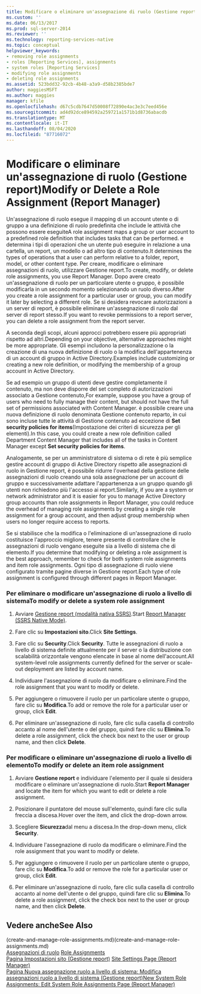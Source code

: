```yaml
---
title: Modificare o eliminare un'assegnazione di ruolo (Gestione report) | Microsoft Docs
ms.custom: ''
ms.date: 06/13/2017
ms.prod: sql-server-2014
ms.reviewer: ''
ms.technology: reporting-services-native
ms.topic: conceptual
helpviewer_keywords:
- removing role assignments
- roles [Reporting Services], assignments
- system roles [Reporting Services]
- modifying role assignments
- deleting role assignments
ms.assetid: 523bdd32-92cb-4b48-a3a9-d58b2385bde7
author: maggiesMSFT
ms.author: maggies
manager: kfile
ms.openlocfilehash: d67c5cdb7647d50008f72890e4ac3e3c7eed456e
ms.sourcegitcommit: ad4d92dce894592a259721a1571b1d8736abacdb
ms.translationtype: MT
ms.contentlocale: it-IT
ms.lasthandoff: 08/04/2020
ms.locfileid: "87716072"
---
```

# <a name="modify-or-delete-a-role-assignment-report-manager"></a><span data-ttu-id="a68c3-102">Modificare o eliminare un'assegnazione di ruolo (Gestione report)</span><span class="sxs-lookup"><span data-stu-id="a68c3-102">Modify or Delete a Role Assignment (Report Manager)</span></span>
  <span data-ttu-id="a68c3-103">Un'assegnazione di ruolo esegue il mapping di un account utente o di gruppo a una definizione di ruolo predefinita che include le attività che possono essere eseguite</span><span class="sxs-lookup"><span data-stu-id="a68c3-103">A role assignment maps a group or user account to a predefined role definition that includes tasks that can be performed.</span></span> <span data-ttu-id="a68c3-104">e determina i tipi di operazioni che un utente può eseguire in relazione a una cartella, un report, un modello o ad altro tipo di contenuto.</span><span class="sxs-lookup"><span data-stu-id="a68c3-104">It determines the types of operations that a user can perform relative to a folder, report, model, or other content type.</span></span> <span data-ttu-id="a68c3-105">Per creare, modificare o eliminare assegnazioni di ruolo, utilizzare Gestione report.</span><span class="sxs-lookup"><span data-stu-id="a68c3-105">To create, modify, or delete role assignments, you use Report Manager.</span></span> <span data-ttu-id="a68c3-106">Dopo avere creato un'assegnazione di ruolo per un particolare utente o gruppo, è possibile modificarla in un secondo momento selezionando un ruolo diverso.</span><span class="sxs-lookup"><span data-stu-id="a68c3-106">After you create a role assignment for a particular user or group, you can modify it later by selecting a different role.</span></span> <span data-ttu-id="a68c3-107">Se si desidera revocare autorizzazioni a un server di report, è possibile eliminare un'assegnazione di ruolo dal server di report stesso.</span><span class="sxs-lookup"><span data-stu-id="a68c3-107">If you want to revoke permissions to a report server, you can delete a role assignment from the report server.</span></span>  
  
 <span data-ttu-id="a68c3-108">A seconda degli scopi, alcuni approcci potrebbero essere più appropriati rispetto ad altri.</span><span class="sxs-lookup"><span data-stu-id="a68c3-108">Depending on your objective, alternative approaches might be more appropriate.</span></span> <span data-ttu-id="a68c3-109">Gli esempi includono la personalizzazione o la creazione di una nuova definizione di ruolo o la modifica dell'appartenenza di un account di gruppo in Active Directory.</span><span class="sxs-lookup"><span data-stu-id="a68c3-109">Examples include customizing or creating a new role definition, or modifying the membership of a group account in Active Directory.</span></span>  
  
 <span data-ttu-id="a68c3-110">Se ad esempio un gruppo di utenti deve gestire completamente il contenuto, ma non deve disporre del set completo di autorizzazioni associato a Gestione contenuto,</span><span class="sxs-lookup"><span data-stu-id="a68c3-110">For example, suppose you have a group of users who need to fully manage their content, but should not have the full set of permissions associated with Content Manager.</span></span> <span data-ttu-id="a68c3-111">è possibile creare una nuova definizione di ruolo denominata Gestione contenuto reparto, in cui sono incluse tutte le attività di Gestione contenuto ad eccezione di **Set security policies for items**(Impostazione dei criteri di sicurezza per gli elementi).</span><span class="sxs-lookup"><span data-stu-id="a68c3-111">In this case, you could create a new role definition called Department Content Manager that includes all of the tasks in Content Manager except **Set security policies for items**.</span></span>  
  
 <span data-ttu-id="a68c3-112">Analogamente, se per un amministratore di sistema o di rete è più semplice gestire account di gruppo di Active Directory rispetto alle assegnazioni di ruolo in Gestione report, è possibile ridurre l'overhead della gestione delle assegnazioni di ruolo creando una sola assegnazione per un account di gruppo e successivamente adattare l'appartenenza a un gruppo quando gli utenti non richiedono più l'accesso ai report.</span><span class="sxs-lookup"><span data-stu-id="a68c3-112">Similarly, if you are a system or network administrator and it is easier for you to manage Active Directory group accounts than role assignments in Report Manager, you could reduce the overhead of managing role assignments by creating a single role assignment for a group account, and then adjust group membership when users no longer require access to reports.</span></span>  
  
 <span data-ttu-id="a68c3-113">Se si stabilisce che la modifica o l'eliminazione di un'assegnazione di ruolo costituisce l'approccio migliore, tenere presente di controllare che le assegnazioni di ruolo vengano eseguite sia a livello di sistema che di elemento.</span><span class="sxs-lookup"><span data-stu-id="a68c3-113">If you determine that modifying or deleting a role assignment is the best approach, remember to check for both system role assignments and item role assignments.</span></span> <span data-ttu-id="a68c3-114">Ogni tipo di assegnazione di ruolo viene configurato tramite pagine diverse in Gestione report.</span><span class="sxs-lookup"><span data-stu-id="a68c3-114">Each type of role assignment is configured through different pages in Report Manager.</span></span>  
  
### <a name="to-modify-or-delete-a-system-role-assignment"></a><span data-ttu-id="a68c3-115">Per eliminare o modificare un'assegnazione di ruolo a livello di sistema</span><span class="sxs-lookup"><span data-stu-id="a68c3-115">To modify or delete a system role assignment</span></span>  
  
1.  <span data-ttu-id="a68c3-116">Avviare [Gestione report &#40;modalità nativa SSRS&#41;](../report-manager-ssrs-native-mode.md).</span><span class="sxs-lookup"><span data-stu-id="a68c3-116">Start [Report Manager  &#40;SSRS Native Mode&#41;](../report-manager-ssrs-native-mode.md).</span></span>  
  
2.  <span data-ttu-id="a68c3-117">Fare clic su **Impostazioni sito**.</span><span class="sxs-lookup"><span data-stu-id="a68c3-117">Click **Site Settings**.</span></span>  
  
3.  <span data-ttu-id="a68c3-118">Fare clic su **Security**.</span><span class="sxs-lookup"><span data-stu-id="a68c3-118">Click **Security**.</span></span> <span data-ttu-id="a68c3-119">Tutte le assegnazioni di ruolo a livello di sistema definite attualmente per il server o la distribuzione con scalabilità orizzontale vengono elencate in base al nome dell'account.</span><span class="sxs-lookup"><span data-stu-id="a68c3-119">All system-level role assignments currently defined for the server or scale-out deployment are listed by account name.</span></span>  
  
4.  <span data-ttu-id="a68c3-120">Individuare l'assegnazione di ruolo da modificare o eliminare.</span><span class="sxs-lookup"><span data-stu-id="a68c3-120">Find the role assignment that you want to modify or delete.</span></span>  
  
5.  <span data-ttu-id="a68c3-121">Per aggiungere o rimuovere il ruolo per un particolare utente o gruppo, fare clic su **Modifica**.</span><span class="sxs-lookup"><span data-stu-id="a68c3-121">To add or remove the role for a particular user or group, click **Edit**.</span></span>  
  
6.  <span data-ttu-id="a68c3-122">Per eliminare un'assegnazione di ruolo, fare clic sulla casella di controllo accanto al nome dell'utente o del gruppo, quindi fare clic su **Elimina**.</span><span class="sxs-lookup"><span data-stu-id="a68c3-122">To delete a role assignment, click the check box next to the user or group name, and then click **Delete**.</span></span>  
  
### <a name="to-modify-or-delete-an-item-role-assignment"></a><span data-ttu-id="a68c3-123">Per modificare o eliminare un'assegnazione di ruolo a livello di elemento</span><span class="sxs-lookup"><span data-stu-id="a68c3-123">To modify or delete an item role assignment</span></span>  
  
1.  <span data-ttu-id="a68c3-124">Avviare **Gestione report** e individuare l'elemento per il quale si desidera modificare o eliminare un'assegnazione di ruolo.</span><span class="sxs-lookup"><span data-stu-id="a68c3-124">Start **Report Manager** and locate the item for which you want to edit or delete a role assignment.</span></span>  
  
2.  <span data-ttu-id="a68c3-125">Posizionare il puntatore del mouse sull'elemento, quindi fare clic sulla freccia a discesa.</span><span class="sxs-lookup"><span data-stu-id="a68c3-125">Hover over the item, and click the drop-down arrow.</span></span>  
  
3.  <span data-ttu-id="a68c3-126">Scegliere **Sicurezza**dal menu a discesa.</span><span class="sxs-lookup"><span data-stu-id="a68c3-126">In the drop-down menu, click **Security**.</span></span>  
  
4.  <span data-ttu-id="a68c3-127">Individuare l'assegnazione di ruolo da modificare o eliminare.</span><span class="sxs-lookup"><span data-stu-id="a68c3-127">Find the role assignment that you want to modify or delete.</span></span>  
  
5.  <span data-ttu-id="a68c3-128">Per aggiungere o rimuovere il ruolo per un particolare utente o gruppo, fare clic su **Modifica**.</span><span class="sxs-lookup"><span data-stu-id="a68c3-128">To add or remove the role for a particular user or group, click **Edit**.</span></span>  
  
6.  <span data-ttu-id="a68c3-129">Per eliminare un'assegnazione di ruolo, fare clic sulla casella di controllo accanto al nome dell'utente o del gruppo, quindi fare clic su **Elimina**.</span><span class="sxs-lookup"><span data-stu-id="a68c3-129">To delete a role assignment, click the check box next to the user or group name, and then click **Delete**.</span></span>  
  
## <a name="see-also"></a><span data-ttu-id="a68c3-130">Vedere anche</span><span class="sxs-lookup"><span data-stu-id="a68c3-130">See Also</span></span>  
 <span data-ttu-id="a68c3-131">(create-and-manage-role-assignments.md)</span><span class="sxs-lookup"><span data-stu-id="a68c3-131">(create-and-manage-role-assignments.md)</span></span>   
 <span data-ttu-id="a68c3-132">[Assegnazioni di ruolo](role-assignments.md) </span><span class="sxs-lookup"><span data-stu-id="a68c3-132">[Role Assignments](role-assignments.md) </span></span>  
 <span data-ttu-id="a68c3-133">[Pagina Impostazioni sito &#40;Gestione report&#41;](../site-settings-page-report-manager.md) </span><span class="sxs-lookup"><span data-stu-id="a68c3-133">[Site Settings Page &#40;Report Manager&#41;](../site-settings-page-report-manager.md) </span></span>  
 [<span data-ttu-id="a68c3-134">Pagina Nuova assegnazione ruolo a livello di sistema: Modifica assegnazioni ruolo a livello di sistema &#40;Gestione report&#41;</span><span class="sxs-lookup"><span data-stu-id="a68c3-134">New System Role Assignments: Edit System Role Assignments Page &#40;Report Manager&#41;</span></span>](../new-system-role-assignments-edit-system-role-assignments-page-report-manager.md)  
  
  
